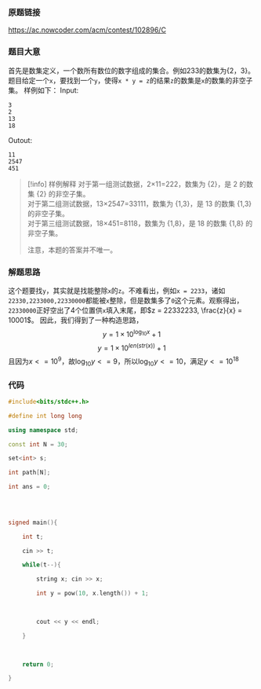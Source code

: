 ### 原题链接
https://ac.nowcoder.com/acm/contest/102896/C

### 题目大意
首先是数集定义，一个数所有数位的数字组成的集合。例如233的数集为{2，3}。
题目给定一个`x`，要找到一个`y`，使得`x * y = z`的结果`z`的数集是`x`的数集的非空子集。
样例如下：
Input:
```
3
2
13
18
```
Outout:
```
11
2547
451
```

> [!info] 样例解释
> 对于第一组测试数据，2×11=222，数集为 {2}，是 2 的数集 {2} 的非空子集。  
> 对于第二组测试数据，13×2547=33111，数集为 {1,3}，是 13 的数集 {1,3} 的非空子集。  
> 对于第三组测试数据，18×451=8118，数集为 {1,8}，是 18 的数集 {1,8} 的非空子集。  
>   
> 注意，本题的答案并不唯一。

### 解题思路
这个题要找`y`，其实就是找能整除`x`的`z`。不难看出，例如`x = 2233`，诸如`22330,2233000,22330000`都能被`x`整除，但是数集多了`0`这个元素。观察得出，`22330000`正好空出了4个位置供`x`填入末尾，即$z = 22332233, \frac{z}{x} = 10001$。
因此，我们得到了一种构造思路，
$$y = 1 \times 10^{\log_{10} x} + 1$$
$$y = 1 \times 10^{len(str(x))} + 1$$
且因为$x <= 10^9$，故$\log_{10} y <= 9$，所以$\log_{10} y <= 10$，满足$y <= 10^{18}$
### 代码
```cpp
#include<bits/stdc++.h>

#define int long long

using namespace std;

const int N = 30;

set<int> s;

int path[N];

int ans = 0;

  
  

signed main(){

    int t;

    cin >> t;

    while(t--){

        string x; cin >> x;

        int y = pow(10, x.length()) + 1;

  

        cout << y << endl;

    }

  

    return 0;

}
```